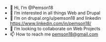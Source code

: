 - 👋 Hi, I’m @Pemson18
- 👀 I’m interested in all things Web and Drupal
- 🌱 I’m on drupal.org/u/pemson18 and linkedin https://www.linkedin.com/in/pemson18/
- 💞️ I’m looking to collaborate on Web Projects
- 📫 How to reach me pemson18@gmail.com
<!---
Pemson18/Pemson18 is a ✨ special ✨ repository because its `README.md` (this file) appears on your GitHub profile.
You can click the Preview link to take a look at your changes.
--->
